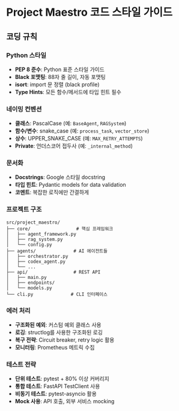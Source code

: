 # Project Maestro 코드 스타일 가이드

## 코딩 규칙

### Python 스타일
- **PEP 8 준수**: Python 표준 스타일 가이드
- **Black 포맷팅**: 88자 줄 길이, 자동 포맷팅
- **isort**: import 문 정렬 (black profile)
- **Type Hints**: 모든 함수/메서드에 타입 힌트 필수

### 네이밍 컨벤션
- **클래스**: PascalCase (예: `BaseAgent`, `RAGSystem`)
- **함수/변수**: snake_case (예: `process_task`, `vector_store`)
- **상수**: UPPER_SNAKE_CASE (예: `MAX_RETRY_ATTEMPTS`)
- **Private**: 언더스코어 접두사 (예: `_internal_method`)

### 문서화
- **Docstrings**: Google 스타일 docstring
- **타입 힌트**: Pydantic models for data validation
- **코멘트**: 복잡한 로직에만 간결하게

### 프로젝트 구조
```
src/project_maestro/
├── core/                 # 핵심 프레임워크
│   ├── agent_framework.py
│   ├── rag_system.py
│   └── config.py
├── agents/              # AI 에이전트들
│   ├── orchestrator.py
│   ├── codex_agent.py
│   └── ...
├── api/                 # REST API
│   ├── main.py
│   ├── endpoints/
│   └── models.py
└── cli.py              # CLI 인터페이스
```

### 에러 처리
- **구조화된 예외**: 커스텀 예외 클래스 사용
- **로깅**: structlog를 사용한 구조화된 로깅
- **복구 전략**: Circuit breaker, retry logic 활용
- **모니터링**: Prometheus 메트릭 수집

### 테스트 전략
- **단위 테스트**: pytest + 80% 이상 커버리지
- **통합 테스트**: FastAPI TestClient 사용
- **비동기 테스트**: pytest-asyncio 활용
- **Mock 사용**: API 호출, 외부 서비스 mocking